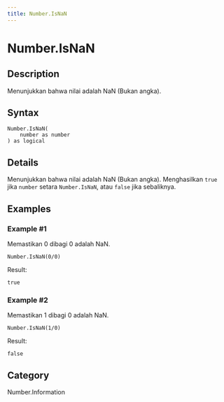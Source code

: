 ```yaml
---
title: Number.IsNaN
---
```


# Number.IsNaN


## Description

Menunjukkan bahwa nilai adalah NaN (Bukan angka).


## Syntax

```powerquery
Number.IsNaN(
    number as number
) as logical
```


## Details

Menunjukkan bahwa nilai adalah NaN (Bukan angka). Menghasilkan <code>true</code> jika <code>number</code> setara <code>Number.IsNaN</code>, atau <code>false</code> jika sebaliknya.


## Examples

### Example #1 
Memastikan 0 dibagi 0 adalah NaN.
```powerquery
Number.IsNaN(0/0)
```

Result: 
```powerquery
true
```


### Example #2 
Memastikan 1 dibagi 0 adalah NaN.
```powerquery
Number.IsNaN(1/0)
```

Result: 
```powerquery
false
```




## Category
Number.Information
